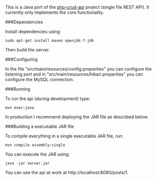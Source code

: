 

This is a Java port of the [php-crud-api](https://github.com/mevdschee/php-crud-api) project (single file REST API). It currently only implements the core functionality.

###Dependencies

Install dependencies using:

    sudo apt-get install maven openjdk-7-jdk

Then build the server.

###Configuring

In the file "src/main/resources/config.properties" you can configure the listening port and in "src/main/resources/hikari.properties" you can configure the MySQL connection.

###Running

To run the api (during development) type:

    mvn exec:java

In production I recommend deploying the JAR file as described below.

###Building a executable JAR file

To compile everything in a single executable JAR file, run:

    mvn compile assembly:single

You can execute the JAR using:

    java -jar server.jar

You can see the api at work at http://localhost:8080/posts/1.